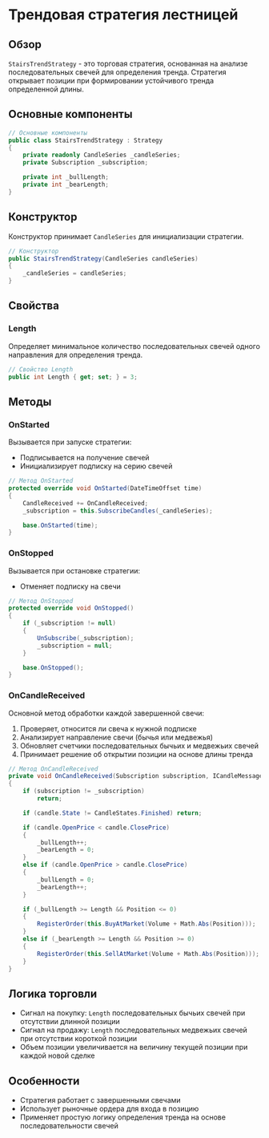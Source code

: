 # Трендовая стратегия лестницей

## Обзор

`StairsTrendStrategy` - это торговая стратегия, основанная на анализе последовательных свечей для определения тренда. Стратегия открывает позиции при формировании устойчивого тренда определенной длины.

## Основные компоненты

```cs
// Основные компоненты
public class StairsTrendStrategy : Strategy
{
    private readonly CandleSeries _candleSeries;
    private Subscription _subscription;

    private int _bullLength;
    private int _bearLength;
}
```

## Конструктор

Конструктор принимает `CandleSeries` для инициализации стратегии.

```cs
// Конструктор
public StairsTrendStrategy(CandleSeries candleSeries)
{
    _candleSeries = candleSeries;
}
```

## Свойства

### Length

Определяет минимальное количество последовательных свечей одного направления для определения тренда.

```cs
// Свойство Length
public int Length { get; set; } = 3;
```

## Методы

### OnStarted

Вызывается при запуске стратегии:

- Подписывается на получение свечей
- Инициализирует подписку на серию свечей

```cs
// Метод OnStarted
protected override void OnStarted(DateTimeOffset time)
{
    CandleReceived += OnCandleReceived;
    _subscription = this.SubscribeCandles(_candleSeries);

    base.OnStarted(time);
}
```

### OnStopped

Вызывается при остановке стратегии:

- Отменяет подписку на свечи

```cs
// Метод OnStopped
protected override void OnStopped()
{
    if (_subscription != null)
    {
        UnSubscribe(_subscription);
        _subscription = null;
    }

    base.OnStopped();
}
```

### OnCandleReceived

Основной метод обработки каждой завершенной свечи:

1. Проверяет, относится ли свеча к нужной подписке
2. Анализирует направление свечи (бычья или медвежья)
3. Обновляет счетчики последовательных бычьих и медвежьих свечей
4. Принимает решение об открытии позиции на основе длины тренда

```cs
// Метод OnCandleReceived
private void OnCandleReceived(Subscription subscription, ICandleMessage candle)
{
    if (subscription != _subscription)
        return;

    if (candle.State != CandleStates.Finished) return;

    if (candle.OpenPrice < candle.ClosePrice)
    {
        _bullLength++;
        _bearLength = 0;
    }
    else if (candle.OpenPrice > candle.ClosePrice)
    {
        _bullLength = 0;
        _bearLength++;
    }

    if (_bullLength >= Length && Position <= 0)
    {
        RegisterOrder(this.BuyAtMarket(Volume + Math.Abs(Position)));
    }
    else if (_bearLength >= Length && Position >= 0)
    {
        RegisterOrder(this.SellAtMarket(Volume + Math.Abs(Position)));
    }
}
```

## Логика торговли

- Сигнал на покупку: `Length` последовательных бычьих свечей при отсутствии длинной позиции
- Сигнал на продажу: `Length` последовательных медвежьих свечей при отсутствии короткой позиции
- Объем позиции увеличивается на величину текущей позиции при каждой новой сделке

## Особенности

- Стратегия работает с завершенными свечами
- Использует рыночные ордера для входа в позицию
- Применяет простую логику определения тренда на основе последовательности свечей